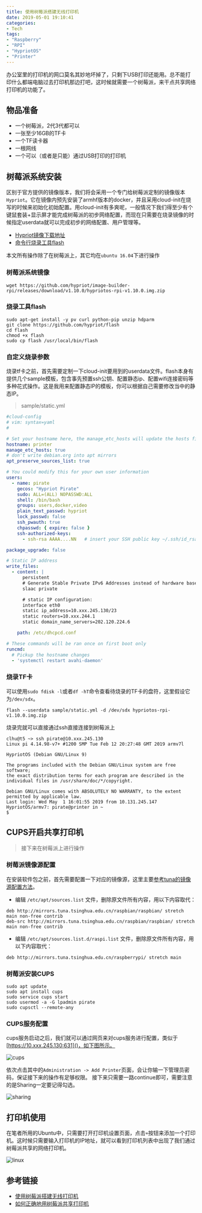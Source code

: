 ```yaml
---
title: 使用树莓派搭建无线打印机
date: 2019-05-01 19:10:41
categories:
- Tech
tags: 
- "Raspberry"
- "RPI"
- "HypriotOS"
- "Printer"
---
```


办公室里的打印机的网口莫名其妙地坏掉了，只剩下USB打印还能用。总不能打印什么都端电脑过去打印机那边打吧，这时候就需要一个树莓派，来干点共享网络打印机的功能了。

<!-- more -->

## 物品准备
- 一个树莓派，2代3代都可以
- 一张至少16GB的TF卡
- 一个TF读卡器
- 一根网线
- 一个可以（或者是只能）通过USB打印的打印机

## 树莓派系统安装

区别于官方提供的镜像版本，我们将会采用一个专门给树莓派定制的镜像版本`Hypriot`。它在镜像内预先安装了armhf版本的docker，并且采用cloud-init在烧写的时候来初始化初始配置。用cloud-init有多爽呢，一般情况下我们得至少有个键鼠套装+显示屏才能完成树莓派的初步网络配置，而现在只需要在烧录镜像的时候指定userdata就可以完成初步的网络配置、用户管理等。

- [Hypriot镜像下载地址](http://blog.hypriot.com/downloads/)
- [命令行烧录工具flash](https://github.com/hypriot/flash)

本文所有操作除了在树莓派上，其它均在`ubuntu 16.04`下进行操作

### 树莓派系统镜像
```
wget https://github.com/hypriot/image-builder-rpi/releases/download/v1.10.0/hypriotos-rpi-v1.10.0.img.zip
```

### 烧录工具flash
```
sudo apt-get install -y pv curl python-pip unzip hdparm
git clone https://github.com/hypriot/flash
cd flash
chmod +x flash
sudo cp flash /usr/local/bin/flash
```

### 自定义烧录参数
烧录tf卡之前，首先需要定制一下cloud-init要用到的userdata文件。flash本身有提供几个sample模板，包含事先预置ssh公钥、配置静态ip、配置wifi连接密码等多种花式操作。这是我用来配置静态IP的模板，你可以根据自己需要修改当中的静态IP。
> sample/static.yml

```yaml
#cloud-config
# vim: syntax=yaml
#

# Set your hostname here, the manage_etc_hosts will update the hosts file entries as well
hostname: printer
manage_etc_hosts: true
# don't write debian.org into apt mirrors
apt_preserve_sources_list: true

# You could modify this for your own user information
users:
  - name: pirate
    gecos: "Hypriot Pirate"
    sudo: ALL=(ALL) NOPASSWD:ALL
    shell: /bin/bash
    groups: users,docker,video
    plain_text_passwd: hypriot
    lock_passwd: false
    ssh_pwauth: true
    chpasswd: { expire: false }
    ssh-authorized-keys:
      - ssh-rsa AAAA....NN   # insert your SSH public key ~/.ssh/id_rsa.pub here

package_upgrade: false

# Static IP address
write_files:
  - content: |
      persistent
      # Generate Stable Private IPv6 Addresses instead of hardware based ones
      slaac private

      # static IP configuration:
      interface eth0
      static ip_address=10.xxx.245.130/23
      static routers=10.xxx.244.1
      static domain_name_servers=202.120.224.6

    path: /etc/dhcpcd.conf

# These commands will be ran once on first boot only
runcmd:
  # Pickup the hostname changes
  - 'systemctl restart avahi-daemon'
```

### 烧录TF卡
可以使用`sudo fdisk -l`或者`df -hT`命令查看待烧录的TF卡的盘符，这里假设它为`/dev/sdx`。
```
flash --userdata sample/static.yml -d /dev/sdx hypriotos-rpi-v1.10.0.img.zip
```

烧录完就可以直接通过ssh直接连接到树莓派上
```
clhu@t5 ~> ssh pirate@10.xxx.245.130
Linux pi 4.14.98-v7+ #1200 SMP Tue Feb 12 20:27:48 GMT 2019 armv7l

HypriotOS (Debian GNU/Linux 9)

The programs included with the Debian GNU/Linux system are free software;
the exact distribution terms for each program are described in the
individual files in /usr/share/doc/*/copyright.

Debian GNU/Linux comes with ABSOLUTELY NO WARRANTY, to the extent
permitted by applicable law.
Last login: Wed May  1 16:01:55 2019 from 10.131.245.147
HypriotOS/armv7: pirate@printer in ~
$ 
```

## CUPS开启共享打印机
> 接下来在树莓派上进行操作

### 树莓派镜像源配置
在安装软件包之前，首先需要配置一下对应的镜像源，这里主要[参考tuna的镜像源配置方法](https://mirrors.tuna.tsinghua.edu.cn/help/raspbian/)。

- 编辑 `/etc/apt/sources.list` 文件，删除原文件所有内容，用以下内容取代：

```
deb http://mirrors.tuna.tsinghua.edu.cn/raspbian/raspbian/ stretch main non-free contrib
deb-src http://mirrors.tuna.tsinghua.edu.cn/raspbian/raspbian/ stretch main non-free contrib
```
- 编辑 `/etc/apt/sources.list.d/raspi.list` 文件，删除原文件所有内容，用以下内容取代：

```
deb http://mirrors.tuna.tsinghua.edu.cn/raspberrypi/ stretch main
```

### 树莓派安装CUPS
```
sudo apt update
sudo apt install cups
sudo service cups start
sudo usermod -a -G lpadmin pirate
sudo cupsctl --remote-any
```

### CUPS服务配置
cups服务启动之后，我们就可以通过网页来对cups服务进行配置，类似于[https://10.xxx.245.130:631]()，如下图所示。

![cups](cups.png)

依次点击其中的`Administration -> Add Printer`页面，会让你输一下管理员密码，保证接下来的操作有足够权限。
接下来只需要一路continue即可，需要注意的是Sharing一定要记得勾选。

![sharing](sharing.png)

## 打印机使用
在笔者所用的Ubuntu中，只需要打开打印机设置页面，点击`+`按钮来添加一个打印机。这时候只需要输入打印机的IP地址，就可以看到打印机列表中出现了我们通过树莓派共享的网络打印机。

![linux](linux.png)

## 参考链接
- [使用树莓派搭建无线打印机](https://www.jianshu.com/p/d3752c584e01)
- [如何正确地用树莓派共享打印机](https://sspai.com/post/40997)